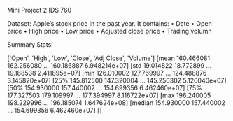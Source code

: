Mini Project 2 IDS 760

Dataset: Apple’s stock price in the past year. It contains:
•    Date
•    Open price
•    High price
•    Low price
•    Adjusted close price
•    Trading volumn

Summary Stats:

['Open', 'High', 'Low', 'Close', 'Adj Close', 'Volume'] [mean    160.466081  162.256080  ...  160.186887  6.948214e+07] [std      19.014822   18.772899  ...   19.188538  2.411895e+07] [min     126.010002  127.769997  ...  124.488876  3.145820e+07] [25%     145.812500  147.320004  ...  145.256302  5.126040e+07] [50%     154.930000  157.440002  ...  154.699356  6.462460e+07] [75%     177.327503  179.109997  ...  177.394997  8.116722e+07] [max     196.240005  198.229996  ...  196.185074  1.647624e+08] [median  154.930000  157.440002  ...  154.699356  6.462460e+07] []


